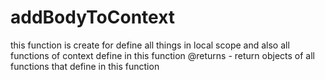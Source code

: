 # addBodyToContext

this function is create for define all things in local scope
and also all functions of context define in this function
@returns - return objects of all functions that define in this function

